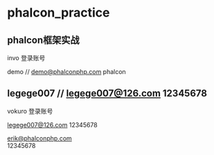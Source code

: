 # phalcon_practice
phalcon框架实战
------
invo 登录账号

demo // demo@phalconphp.com 
phalcon

legege007 // legege007@126.com
12345678
------
vokuro 登录账号

legege007@126.com 
12345678

erik@phalconphp.com  
12345678
